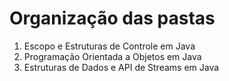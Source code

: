 # Organização das pastas

1. Escopo e Estruturas de Controle em Java
2. Programação Orientada a Objetos em Java 
3. Estruturas de Dados e API de Streams em Java 